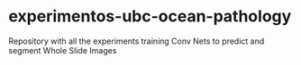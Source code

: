 # experimentos-ubc-ocean-pathology
Repository with all the experiments training Conv Nets to predict and segment Whole Slide Images
